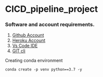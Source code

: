 # CICD_pipeline_project
### Software and account requirements.
1. [Github Account](https://github.com)
2. [Heroku Account](https://dashboard.heroku.com/login)
3. [Vs Code IDE](https://code.visualstudio.com/download)
4. [GIT cli](https://git-scm.com/doenloads)


Creating conda environment
```
conda create -p venv python==3.7 -y
```
